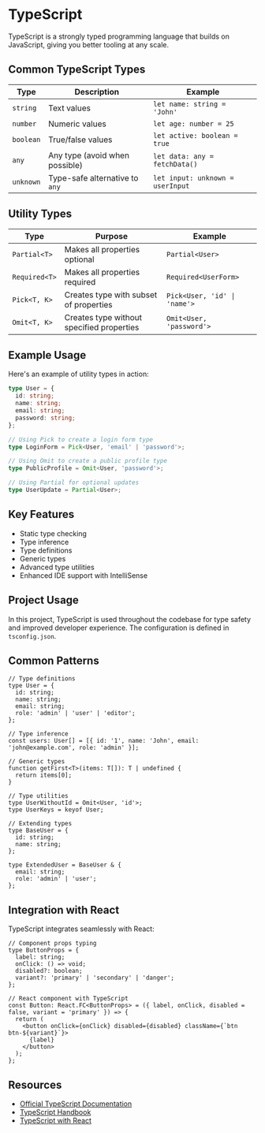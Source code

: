 # TypeScript

TypeScript is a strongly typed programming language that builds on JavaScript, giving you better tooling at any scale.

## Common TypeScript Types

| Type      | Description                    | Example                          |
| --------- | ------------------------------ | -------------------------------- |
| `string`  | Text values                    | `let name: string = 'John'`      |
| `number`  | Numeric values                 | `let age: number = 25`           |
| `boolean` | True/false values              | `let active: boolean = true`     |
| `any`     | Any type (avoid when possible) | `let data: any = fetchData()`    |
| `unknown` | Type-safe alternative to `any` | `let input: unknown = userInput` |

## Utility Types

| Type          | Purpose                                   | Example                      |
| ------------- | ----------------------------------------- | ---------------------------- |
| `Partial<T>`  | Makes all properties optional             | `Partial<User>`              |
| `Required<T>` | Makes all properties required             | `Required<UserForm>`         |
| `Pick<T, K>`  | Creates type with subset of properties    | `Pick<User, 'id' \| 'name'>` |
| `Omit<T, K>`  | Creates type without specified properties | `Omit<User, 'password'>`     |

## Example Usage

Here's an example of utility types in action:

```typescript
type User = {
  id: string;
  name: string;
  email: string;
  password: string;
};

// Using Pick to create a login form type
type LoginForm = Pick<User, 'email' | 'password'>;

// Using Omit to create a public profile type
type PublicProfile = Omit<User, 'password'>;

// Using Partial for optional updates
type UserUpdate = Partial<User>;
```

## Key Features

- Static type checking
- Type inference
- Type definitions
- Generic types
- Advanced type utilities
- Enhanced IDE support with IntelliSense

## Project Usage

In this project, TypeScript is used throughout the codebase for type safety and improved developer experience. The configuration is defined in `tsconfig.json`.

## Common Patterns

```tsx
// Type definitions
type User = {
  id: string;
  name: string;
  email: string;
  role: 'admin' | 'user' | 'editor';
};

// Type inference
const users: User[] = [{ id: '1', name: 'John', email: 'john@example.com', role: 'admin' }];

// Generic types
function getFirst<T>(items: T[]): T | undefined {
  return items[0];
}

// Type utilities
type UserWithoutId = Omit<User, 'id'>;
type UserKeys = keyof User;

// Extending types
type BaseUser = {
  id: string;
  name: string;
};

type ExtendedUser = BaseUser & {
  email: string;
  role: 'admin' | 'user';
};
```

## Integration with React

TypeScript integrates seamlessly with React:

```tsx
// Component props typing
type ButtonProps = {
  label: string;
  onClick: () => void;
  disabled?: boolean;
  variant?: 'primary' | 'secondary' | 'danger';
};

// React component with TypeScript
const Button: React.FC<ButtonProps> = ({ label, onClick, disabled = false, variant = 'primary' }) => {
  return (
    <button onClick={onClick} disabled={disabled} className={`btn btn-${variant}`}>
      {label}
    </button>
  );
};
```

## Resources

- [Official TypeScript Documentation](https://www.typescriptlang.org/docs/)
- [TypeScript Handbook](https://www.typescriptlang.org/docs/handbook/intro.html)
- [TypeScript with React](https://react-typescript-cheatsheet.netlify.app/)
